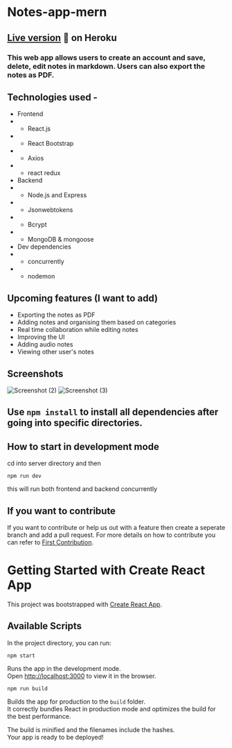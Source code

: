 # Notes-app-mern

## [Live version](https://n0ted-app.herokuapp.com/) 🔌 on Heroku

### This web app allows users to create an account and save, delete, edit notes in markdown. Users can also export the notes as PDF.

## Technologies used - 
- Frontend
- - React.js
- - React Bootstrap
- - Axios
- - react redux
- Backend
- - Node.js and Express
- - Jsonwebtokens
- - Bcrypt
- - MongoDB & mongoose
- Dev dependencies
- - concurrently
- - nodemon

## Upcoming features (I want to add)
- Exporting the notes as PDF
- Adding notes and organising them based on categories
- Real time collaboration while editing notes
- Improving the UI
- Adding audio notes
- Viewing other user's notes

## Screenshots
![Screenshot (2)](https://user-images.githubusercontent.com/59496980/158549715-f4419252-e5cd-44ac-a059-637cf9446fc7.png)
![Screenshot (3)](https://user-images.githubusercontent.com/59496980/158549798-d8b70a0a-be1b-4c8d-9a88-1c4c3682f45c.png)

## Use `npm install` to install all dependencies after going into specific directories.

## How to start in development mode
cd into server directory and then 

`npm run dev`

this will run both frontend and backend concurrently

## If you want to contribute

If you want to contribute or help us out with a feature then create a seperate branch and add a pull request.
For more details on how to contribute you can refer to [First Contribution](https://github.com/firstcontributions/first-contributions).


# Getting Started with Create React App

This project was bootstrapped with [Create React App](https://github.com/facebook/create-react-app).

## Available Scripts

In the project directory, you can run:

`npm start`

Runs the app in the development mode.\
Open [http://localhost:3000](http://localhost:3000) to view it in the browser.

`npm run build`

Builds the app for production to the `build` folder.\
It correctly bundles React in production mode and optimizes the build for the best performance.

The build is minified and the filenames include the hashes.\
Your app is ready to be deployed!

